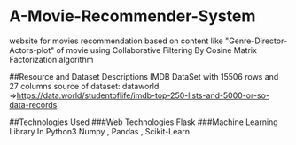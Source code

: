 # A-Movie-Recommender-System
website for movies recommendation based on content like "Genre-Director-Actors-plot" of movie using Collaborative Filtering By Cosine Matrix Factorization algorithm


##Resource and Dataset Descriptions 
IMDB DataSet with 15506 rows and 27 columns 
source of dataset: dataworld =>https://data.world/studentoflife/imdb-top-250-lists-and-5000-or-so-data-records


##Technologies Used
###Web Technologies
Flask
###Machine Learning Library In Python3
Numpy , Pandas , Scikit-Learn




